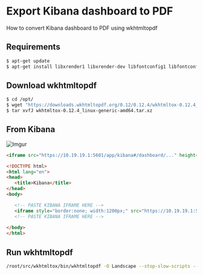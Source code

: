 # Export Kibana dashboard to PDF
How to convert Kibana dashboard to PDF using wkhtmltopdf

## Requirements
```bash
$ apt-get update
$ apt-get install libxrender1 libxrender-dev libfontconfig1 libfontconfig1-dev
```

## Download wkhtmltopdf
```bash
$ cd /opt/
$ wget "https://downloads.wkhtmltopdf.org/0.12/0.12.4/wkhtmltox-0.12.4_linux-generic-amd64.tar.xz"
$ tar xvfJ wkhtmltox-0.12.4_linux-generic-amd64.tar.xz
```

## From Kibana
![Imgur](http://i.imgur.com/uCvb0Yw.png)


```html
<iframe src="https://10.19.19.1:5601/app/kibana#/dashboard/..." height="600" width="800"></iframe>
```

```html
<!DOCTYPE html>
<html lang="en">
<head>
   <title>Kibana</title>
</head>
<body>

   <!-- PASTE KIBANA IFRAME HERE --> 
   <iframe style="border:none; width:1200px;" src="https://10.19.19.1:5601/app/kibana#/dashboard/..."></iframe>
   <!-- PASTE KIBANA IFRAME HERE -->
   
</body>
</html>
```

## Run wkhtmltopdf
```bash
/root/src/wkhtmltox/bin/wkhtmltopdf -O Landscape --stop-slow-scripts --javascript-delay 10000 "http://10.19.19.1:5601/goto/b4d6701f2d7388fc9acb32da3e4e0f01?embed=true" ./console.pdf
```
